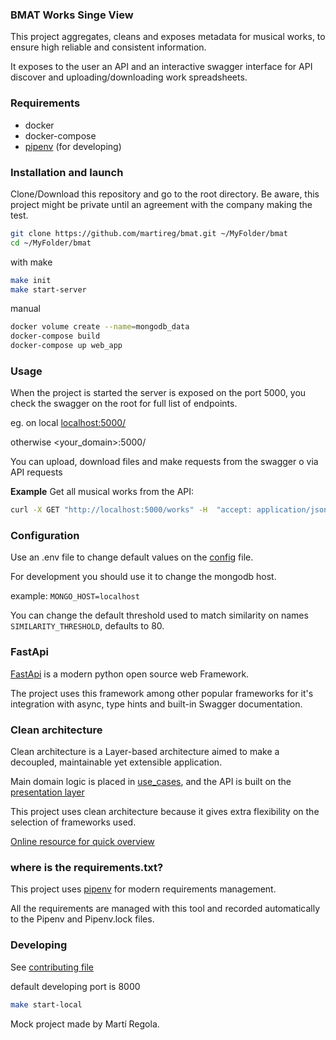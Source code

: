 ### BMAT Works Singe View

This project aggregates, cleans and exposes metadata for musical works, to ensure high reliable and consistent information.

It exposes to the user an API and an interactive swagger interface for API discover and uploading/downloading work spreadsheets.   

### Requirements

- docker
- docker-compose
- [pipenv](https://github.com/pypa/pipenv "pipenv") (for developing)

### Installation and launch

Clone/Download this repository and go to the root directory. Be aware, this project might be private until an agreement with the company making the test.  
```bash
git clone https://github.com/martireg/bmat.git ~/MyFolder/bmat
cd ~/MyFolder/bmat
```

with make
    
```bash
make init
make start-server
```

manual

```bash
docker volume create --name=mongodb_data
docker-compose build
docker-compose up web_app
```
    
### Usage

When the project is started the server is exposed on the port 5000,
you check the swagger on the root for full list of endpoints. 

eg. on local [localhost:5000/](http://localhost:5000/)

otherwise <your_domain>:5000/

You can upload, download files and make requests from the swagger o via API requests

**Example** Get all musical works from the API:
```bash
curl -X GET "http://localhost:5000/works" -H  "accept: application/json" 
``` 

### Configuration

Use an .env file to change default values on the [config](/app/config.py) file.

For development you should use it to change the mongodb host.

example: `MONGO_HOST=localhost`

You can change the default threshold used to match similarity on names `SIMILARITY_THRESHOLD`, defaults to 80.

### FastApi
    
[FastApi](https://fastapi.tiangolo.com/) is a modern python open source web Framework.

The project uses this framework among other popular frameworks for it's integration with async, type hints and built-in Swagger documentation. 

### Clean architecture
    
Clean architecture is a Layer-based architecture aimed to make a decoupled, maintainable yet extensible application.

Main domain logic is placed in [use_cases](app/business_layers/use_cases.py), and the API is built on the [presentation layer](app/business_layers/presentation.py) 

This project uses clean architecture because it gives extra flexibility on the selection of frameworks used.
  
[Online resource for quick overview](https://www.freecodecamp.org/news/a-quick-introduction-to-clean-architecture-990c014448d2/)


### where is the requirements.txt?

This project uses [pipenv](https://github.com/pypa/pipenv) for modern requirements management.

All the requirements are managed with this tool and recorded automatically to the Pipenv and Pipenv.lock files.


   
### Developing

See [contributing file](CONTRIBUTING.md)

default developing port is 8000
```bash
make start-local
```

Mock project made by Martí Regola.